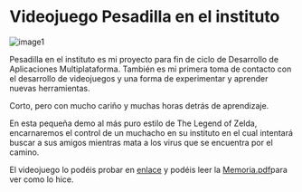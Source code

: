 # Videojuego Pesadilla en el instituto

![image1](https://user-images.githubusercontent.com/98350551/188018502-dc590d0b-b753-4d7e-ae44-7de047edfd68.png)


 
Pesadilla en el instituto es mi proyecto para fin de ciclo de Desarrollo de Aplicaciones Multiplataforma. También es mi primera toma de contacto con el desarrollo de videojuegos y una forma de experimentar y aprender nuevas herramientas.

Corto,  pero con mucho cariño y muchas horas detrás de aprendizaje.

En esta pequeña demo al más puro estilo de The Legend of Zelda, encarnaremos el control de un muchacho en su instituto en el cual intentará buscar a sus amigos mientras mata a los virus que se encuentra por el camino.

El videojuego lo podéis probar en [enlace](https://sergiofgdev.itch.io/pesadilla-en-el-instituto) y podéis leer la 
[Memoria.pdf](https://github.com/sergiofgdev/godot_project_game/files/9473582/Memoria.pdf)para ver como lo hice.
